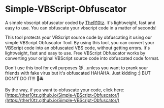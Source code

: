 # Simple-VBScript-Obfuscator
A simple vbscript obfuscator coded by [TheR10tz](https://github.com/TheR10tz). It's lightweight, fast and easy to use. You can obfuscate your vbscript code in a matter of seconds!

This tool protects your VBScript source code by obfuscating it using our simple VBScript Obfuscator Tool.
By using this tool, you can convert your VBScript code into an obfuscated VBS code, without getting errors. It's lightweight, fast and easy to use. Free VBScript Obfuscator works by converting your original VBScript source code into obfuscated code format.

Don't use this tool for evil purposes 😈 ..unless you want to prank your friends with fake virus but it's obfuscated HAHAHA. Just kidding :)
BUT DON'T DO IT!!! 👮🚔


By the way, if you want to obfuscate your code, click here: [https://ther10tz.github.io/Simple-VBScript-Obfuscator/](https://ther10tz.github.io/Simple-VBScript-Obfuscator/)

